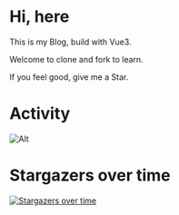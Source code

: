 # Hi, here

This is my Blog, build with Vue3.

Welcome to clone and fork to learn.

<!-- Online address you can visit [chrisying.cn](chrisying.cn) -->

If you feel good, give me a Star.

# Activity

![Alt](https://repobeats.axiom.co/api/embed/aa6f02cc4520cea552ab2a5c3dd816e3829bd5e4.svg "Repobeats analytics image")

# Stargazers over time

[![Stargazers over time](https://starchart.cc/chris-zhu/chris.me.svg)](https://starchart.cc/chris-zhu/chris.me)
